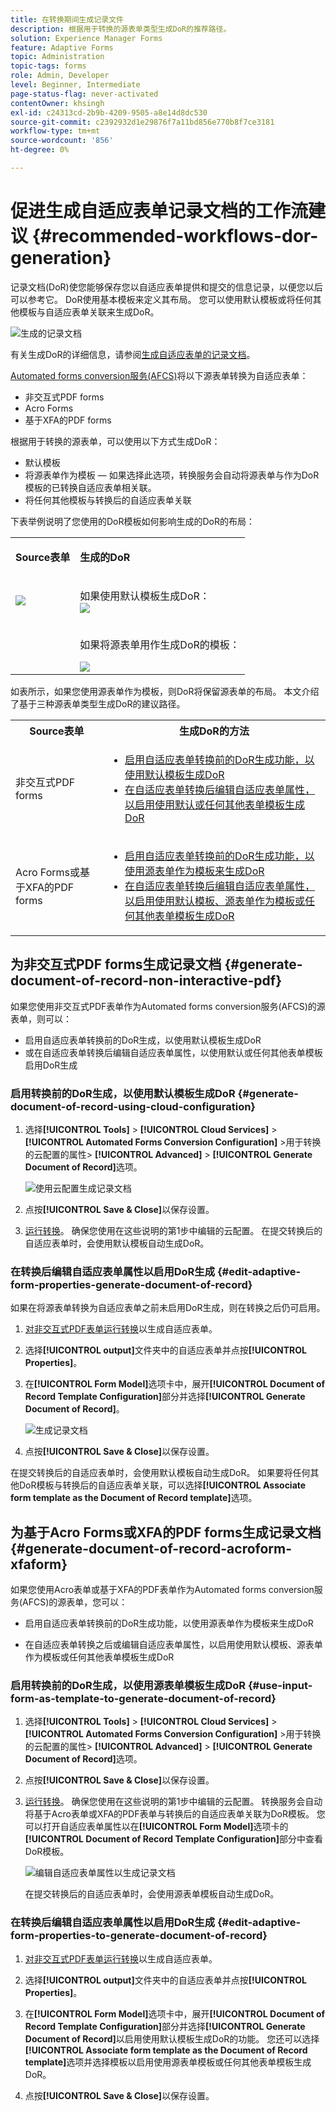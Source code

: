 ```yaml
---
title: 在转换期间生成记录文件
description: 根据用于转换的源表单类型生成DoR的推荐路径。
solution: Experience Manager Forms
feature: Adaptive Forms
topic: Administration
topic-tags: forms
role: Admin, Developer
level: Beginner, Intermediate
page-status-flag: never-activated
contentOwner: khsingh
exl-id: c24313cd-2b9b-4209-9505-a8e14d8dc530
source-git-commit: c2392932d1e29876f7a11bd856e770b8f7ce3181
workflow-type: tm+mt
source-wordcount: '856'
ht-degree: 0%

---
```


# 促进生成自适应表单记录文档的工作流建议 {#recommended-workflows-dor-generation}

记录文档(DoR)使您能够保存您以自适应表单提供和提交的信息记录，以便您以后可以参考它。
DoR使用基本模板来定义其布局。 您可以使用默认模板或将任何其他模板与自适应表单关联来生成DoR。

![生成的记录文档](assets/document_of_record.gif)

有关生成DoR的详细信息，请参阅[生成自适应表单的记录文档](https://helpx.adobe.com/cn/experience-manager/6-5/forms/using/generate-document-of-record-for-non-xfa-based-adaptive-forms.html)。

[Automated forms conversion服务(AFCS)](/help/using/introduction.md)将以下源表单转换为自适应表单：

* 非交互式PDF forms
* Acro Forms
* 基于XFA的PDF forms

根据用于转换的源表单，可以使用以下方式生成DoR：

* 默认模板
* 将源表单作为模板 — 如果选择此选项，转换服务会自动将源表单与作为DoR模板的已转换自适应表单相关联。
* 将任何其他模板与转换后的自适应表单关联

下表举例说明了您使用的DoR模板如何影响生成的DoR的布局：

<table> 
 <tbody>
 <tr>
  <td><p><strong>Source表单</strong></p></td>
  <td><p><strong>生成的DoR</strong></p></td> 
   </tr>
  <tr>
   <td><img src="assets/source_xdp_updated.png"/></td>
   <td><p>如果使用默认模板生成DoR：</br><img src="assets/source_form_default_updated.png"/></td>
   </tr>
   <tr>
   <td></td>
   <td><p>如果将源表单用作生成DoR的模板：</br></p><img src="assets/source_form_dor_updated.png"/></td>
   </tr>
  </tbody>
</table>

如表所示，如果您使用源表单作为模板，则DoR将保留源表单的布局。
本文介绍了基于三种源表单类型生成DoR的建议路径。

<table> 
 <tbody> 
  <tr> 
   <th><strong>Source表单</strong></th> 
   <th><strong>生成DoR的方法</strong></th> 
  </tr> 
  <tr> 
   <td><p>非交互式PDF forms</p></td> 
   <td> 
    <ul> 
     <li><a href="#generate-document-of-record-using-cloud-configuration">启用自适应表单转换前的DoR生成功能，以使用默认模板生成DoR</a></li> 
     <li><a href="#edit-adaptive-form-properties-generate-document-of-record">在自适应表单转换后编辑自适应表单属性，以启用使用默认或任何其他表单模板生成DoR</a></li> 
    </ul> </td> 
  </tr>
  <tr> 
   <td><p>Acro Forms或基于XFA的PDF forms</p></td> 
   <td> 
    <ul> 
     <li><a href="#use-input-form-as-template-to-generate-document-of-record">启用自适应表单转换前的DoR生成功能，以使用源表单作为模板来生成DoR</a></li> 
     <li><a href="#edit-adaptive-form-properties-to-generate-document-of-record">在自适应表单转换后编辑自适应表单属性，以启用使用默认模板、源表单作为模板或任何其他表单模板生成DoR</a></li> 
    </ul> </td> 
  </tr>    
 </tbody> 
</table>

## 为非交互式PDF forms生成记录文档 {#generate-document-of-record-non-interactive-pdf}

如果您使用非交互式PDF表单作为Automated forms conversion服务(AFCS)的源表单，则可以：

* 启用自适应表单转换前的DoR生成，以使用默认模板生成DoR
* 或在自适应表单转换后编辑自适应表单属性，以使用默认或任何其他表单模板启用DoR生成

### 启用转换前的DoR生成，以使用默认模板生成DoR {#generate-document-of-record-using-cloud-configuration}

1. 选择&#x200B;**[!UICONTROL Tools]** > **[!UICONTROL Cloud Services]** > **[!UICONTROL Automated Forms Conversion Configuration]** >用于转换的云配置的属性> **[!UICONTROL Advanced]** > **[!UICONTROL Generate Document of Record]**&#x200B;选项。

   ![使用云配置生成记录文档](assets/generate_dor_cloud_config.gif)

1. 点按&#x200B;**[!UICONTROL Save & Close]**&#x200B;以保存设置。

1. [运行转换](/help/using/convert-existing-forms-to-adaptive-forms.md)。 确保您使用在这些说明的第1步中编辑的云配置。
在提交转换后的自适应表单时，会使用默认模板自动生成DoR。

### 在转换后编辑自适应表单属性以启用DoR生成 {#edit-adaptive-form-properties-generate-document-of-record}

如果在将源表单转换为自适应表单之前未启用DoR生成，则在转换之后仍可启用。

1. [对非交互式PDF表单运行转换](/help/using/convert-existing-forms-to-adaptive-forms.md)以生成自适应表单。

1. 选择&#x200B;**[!UICONTROL output]**&#x200B;文件夹中的自适应表单并点按&#x200B;**[!UICONTROL Properties]**。

1. 在&#x200B;**[!UICONTROL Form Model]**&#x200B;选项卡中，展开&#x200B;**[!UICONTROL Document of Record Template Configuration]**&#x200B;部分并选择&#x200B;**[!UICONTROL Generate Document of Record]**。

   ![生成记录文档](assets/generate_dor_af_properties.png)

1. 点按&#x200B;**[!UICONTROL Save & Close]**&#x200B;以保存设置。

在提交转换后的自适应表单时，会使用默认模板自动生成DoR。 如果要将任何其他DoR模板与转换后的自适应表单关联，可以选择&#x200B;**[!UICONTROL Associate form template as the Document of Record template]**&#x200B;选项。

## 为基于Acro Forms或XFA的PDF forms生成记录文档 {#generate-document-of-record-acroform-xfaform}

如果您使用Acro表单或基于XFA的PDF表单作为Automated forms conversion服务(AFCS)的源表单，您可以：

* 启用自适应表单转换前的DoR生成功能，以使用源表单作为模板来生成DoR

* 在自适应表单转换之后或编辑自适应表单属性，以启用使用默认模板、源表单作为模板或任何其他表单模板生成DoR

### 启用转换前的DoR生成，以使用源表单模板生成DoR {#use-input-form-as-template-to-generate-document-of-record}

1. 选择&#x200B;**[!UICONTROL Tools]** > **[!UICONTROL Cloud Services]** > **[!UICONTROL Automated Forms Conversion Configuration]** >用于转换的云配置的属性> **[!UICONTROL Advanced]** > **[!UICONTROL Generate Document of Record]**&#x200B;选项。

1. 点按&#x200B;**[!UICONTROL Save & Close]**&#x200B;以保存设置。

1. [运行转换](/help/using/convert-existing-forms-to-adaptive-forms.md)。 确保您使用在这些说明的第1步中编辑的云配置。
转换服务会自动将基于Acro表单或XFA的PDF表单与转换后的自适应表单关联为DoR模板。
您可以打开自适应表单属性以在&#x200B;**[!UICONTROL Form Model]**&#x200B;选项卡的&#x200B;**[!UICONTROL Document of Record Template Configuration]**&#x200B;部分中查看DoR模板。

   ![编辑自适应表单属性以生成记录文档](assets/generate_dor_af_properties_xdp_acro.png)

   在提交转换后的自适应表单时，会使用源表单模板自动生成DoR。

### 在转换后编辑自适应表单属性以启用DoR生成 {#edit-adaptive-form-properties-to-generate-document-of-record}

1. [对非交互式PDF表单运行转换](/help/using/convert-existing-forms-to-adaptive-forms.md)以生成自适应表单。

1. 选择&#x200B;**[!UICONTROL output]**&#x200B;文件夹中的自适应表单并点按&#x200B;**[!UICONTROL Properties]**。

1. 在&#x200B;**[!UICONTROL Form Model]**&#x200B;选项卡中，展开&#x200B;**[!UICONTROL Document of Record Template Configuration]**&#x200B;部分并选择&#x200B;**[!UICONTROL Generate Document of Record]**&#x200B;以启用使用默认模板生成DoR的功能。
您还可以选择&#x200B;**[!UICONTROL Associate form template as the Document of Record template]**&#x200B;选项并选择模板以启用使用源表单模板或任何其他表单模板生成DoR。

1. 点按&#x200B;**[!UICONTROL Save & Close]**&#x200B;以保存设置。
